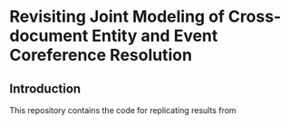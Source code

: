 # Revisiting Joint Modeling of Cross-document Entity and Event Coreference Resolution

## Introduction
This repository contains the code for replicating results from